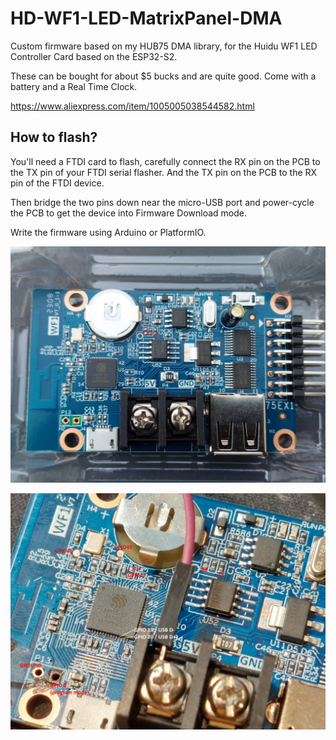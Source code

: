 # HD-WF1-LED-MatrixPanel-DMA
 Custom firmware based on my HUB75 DMA library,  for the Huidu WF1 LED Controller Card based on the ESP32-S2.
 
 These can be bought for about $5 bucks and are quite good. Come with a battery and a Real Time Clock.
 
 https://www.aliexpress.com/item/1005005038544582.html 
 
 ## How to flash?
 
 You'll need a FTDI card to flash, carefully connect the RX pin on the PCB to the TX pin of your FTDI serial flasher. And the TX pin on the PCB to the RX pin of the FTDI device.
 
 Then bridge the two pins down near the micro-USB port and power-cycle the PCB to get the device into Firmware Download mode.
 
 Write the firmware using Arduino or PlatformIO. 
 
 
 ![Key pins for flashing](wf1_ftdi_pins_flashing.jpg)
 
 
  ![Other pins](wf1_other_pins.jpg)
